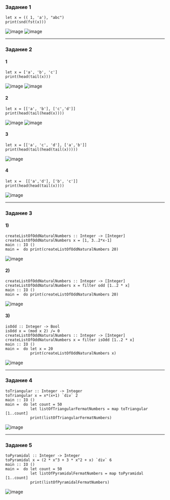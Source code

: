 ### Задание 1  
```
let x = (( 1, 'a'), "abc")
print(snd(fst(x)))
```
![image](https://github.com/AbushaevaDiana/flp/assets/79981087/abbc2742-799e-4b10-8678-bf172f0bf9c4)
![image](https://github.com/AbushaevaDiana/flp/assets/79981087/ad900532-792f-47d2-92bc-4c655868d3f4)

--- 
### Задание 2
#### 1
```
let x = ['a', 'b', 'c']
print(head(tail(x)))
```
![image](https://github.com/AbushaevaDiana/flp/assets/79981087/44090185-8ebe-483d-b3d2-132f7e3999b2)
![image](https://github.com/AbushaevaDiana/flp/assets/79981087/22d78168-12e2-4f07-a60b-c79df6c0c0ff)

#### 2
```
let x = [['a', 'b'], ['c','d']]
print(head(tail(head(x))))
```
![image](https://github.com/AbushaevaDiana/flp/assets/79981087/1bcc3096-a9bd-4ebf-9388-6acff2e26c66)
![image](https://github.com/AbushaevaDiana/flp/assets/79981087/dec41405-d048-4a1c-8140-cd6814c71b7f)

#### 3
```
let x = [['a', 'c', 'd'], ['a','b']]
print(head(tail(head(tail(x)))))
```
![image](https://github.com/AbushaevaDiana/flp/assets/79981087/59fa1ca6-537d-45e4-a626-f7e2c90a5b5a)

#### 4
```
let x =  [['a','d'], ['b', 'c']]
print(head(head(tail(x))))
```
![image](https://github.com/AbushaevaDiana/flp/assets/79981087/c1cbb117-9033-4fab-bd99-1ae998ec4613)

---
### Задание 3

#### 1)
```
createListOfOddNaturalNumbers :: Integer -> [Integer]
createListOfOddNaturalNumbers x = [1, 3..2*x-1] 
main :: IO ()
main =  do print(createListOfOddNaturalNumbers 20)
```
![image](https://github.com/AbushaevaDiana/flp/assets/79981087/9c2cff77-c08e-4915-a813-d76928ac83c0)

#### 2)
```
createListOfOddNaturalNumbers :: Integer -> [Integer]
createListOfOddNaturalNumbers x = filter odd [1..2 * x]
main :: IO ()
main =  do print(createListOfOddNaturalNumbers 20)
```
![image](https://github.com/AbushaevaDiana/flp/assets/79981087/bff1faec-7d87-4ab6-a661-72dfe53c50e8)

#### 3)
```
isOdd :: Integer -> Bool
isOdd x = (mod x 2) /= 0
createListOfOddNaturalNumbers :: Integer -> [Integer]
createListOfOddNaturalNumbers x = filter isOdd [1..2 * x]
main :: IO ()
main =  do let x = 20
           print(createListOfOddNaturalNumbers x)
```
![image](https://github.com/AbushaevaDiana/flp/assets/79981087/ccc21b59-3f5b-4465-a278-dac367c0be59)

---
### Задание 4
```
toTriangular :: Integer -> Integer
toTriangular x = x*(x+1) `div` 2
main :: IO ()
main =  do let count = 50
           let listOfTriangularFermatNumbers = map toTriangular [1..count]
           print(listOfTriangularFermatNumbers)
```
![image](https://github.com/AbushaevaDiana/flp/assets/79981087/005ea081-83b7-4e57-917e-ae993b061743)

---
### Задание 5
```
toPyramidal :: Integer -> Integer
toPyramidal x = (2 * x^3 + 3 * x^2 + x) `div` 6
main :: IO ()
main =  do let count = 50
           let listOfPyramidalFermatNumbers = map toPyramidal [1..count]
           print(listOfPyramidalFermatNumbers)
```
![image](https://github.com/AbushaevaDiana/flp/assets/79981087/86508ae0-233e-473d-8403-43ac29618306)
